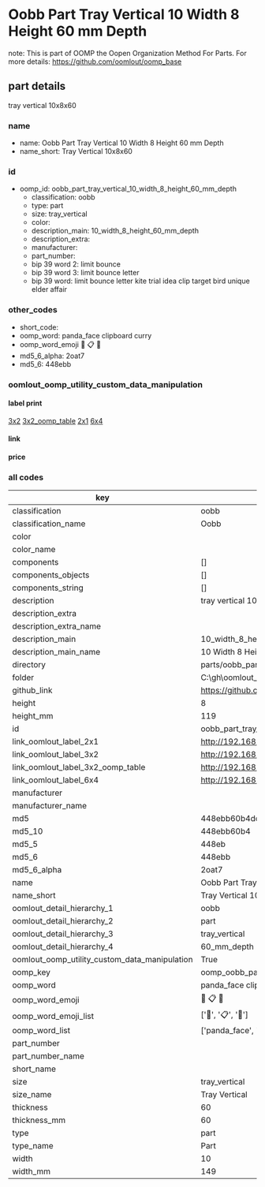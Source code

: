 # Oobb Part Tray Vertical 10 Width 8 Height 60 mm Depth  

note: This is part of OOMP the Oopen Organization Method For Parts. For more details: https://github.com/oomlout/oomp_base

##  part details
  



tray vertical 10x8x60



### name
* name: Oobb Part Tray Vertical 10 Width 8 Height 60 mm Depth
* name_short: Tray Vertical 10x8x60 
### id
* oomp_id: oobb_part_tray_vertical_10_width_8_height_60_mm_depth
  * classification: oobb
  * type: part
  * size: tray_vertical
  * color: 
  * description_main: 10_width_8_height_60_mm_depth
  * description_extra: 
  * manufacturer: 
  * part_number: 
  * bip 39 word 2: limit bounce
  * bip 39 word 3: limit bounce letter
  * bip 39 word: limit bounce letter kite trial idea clip target bird unique elder affair

### other_codes
* short_code: 
* oomp_word: panda_face clipboard curry
* oomp_word_emoji :panda_face: :clipboard: :curry:
* md5_6_alpha: 2oat7
* md5_6: 448ebb






### oomlout_oomp_utility_custom_data_manipulation
#### label print
[3x2](http://192.168.1.245:1112/?label=oomp%202oat7)
[3x2_oomp_table](http://192.168.1.108:1112/?label=oomp%202oat7)
[2x1](http://192.168.1.242:1112/?label=oomp%202oat7)
[6x4](http://192.168.1.55:1112/?label=oomp%202oat7)    

#### link

                              

#### price







### all codes 
| key | value |  
| --- | --- |  
| classification | oobb |  
| classification_name | Oobb |  
| color |  |  
| color_name |  |  
| components | [] |  
| components_objects | [] |  
| components_string | [] |  
| description | tray vertical 10x8x60 |  
| description_extra |  |  
| description_extra_name |  |  
| description_main | 10_width_8_height_60_mm_depth |  
| description_main_name | 10 Width 8 Height 60 mm Depth |  
| directory | parts/oobb_part_tray_vertical_10_width_8_height_60_mm_depth |  
| folder | C:\gh\oomlout_oobb_version_4_generated_parts\parts\oobb_part_tray_vertical_10_width_8_height_60_mm_depth |  
| github_link | https://github.com/oomlout/oomlout_oomp_part_src/tree/main/parts/oobb_part_tray_vertical_10_width_8_height_60_mm_depth |  
| height | 8 |  
| height_mm | 119 |  
| id | oobb_part_tray_vertical_10_width_8_height_60_mm_depth |  
| link_oomlout_label_2x1 | http://192.168.1.242:1112/?label=oomp%202oat7 |  
| link_oomlout_label_3x2 | http://192.168.1.245:1112/?label=oomp%202oat7 |  
| link_oomlout_label_3x2_oomp_table | http://192.168.1.108:1112/?label=oomp%202oat7 |  
| link_oomlout_label_6x4 | http://192.168.1.55:1112/?label=oomp%202oat7 |  
| manufacturer |  |  
| manufacturer_name |  |  
| md5 | 448ebb60b4dde569c1f417b301069c0f |  
| md5_10 | 448ebb60b4 |  
| md5_5 | 448eb |  
| md5_6 | 448ebb |  
| md5_6_alpha | 2oat7 |  
| name | Oobb Part Tray Vertical 10 Width 8 Height 60 mm Depth |  
| name_short | Tray Vertical 10x8x60  |  
| oomlout_detail_hierarchy_1 | oobb |  
| oomlout_detail_hierarchy_2 | part |  
| oomlout_detail_hierarchy_3 | tray_vertical |  
| oomlout_detail_hierarchy_4 | 60_mm_depth |  
| oomlout_oomp_utility_custom_data_manipulation | True |  
| oomp_key | oomp_oobb_part_tray_vertical_10_width_8_height_60_mm_depth |  
| oomp_word | panda_face clipboard curry |  
| oomp_word_emoji | :panda_face: :clipboard: :curry: |  
| oomp_word_emoji_list | [':panda_face:', ':clipboard:', ':curry:'] |  
| oomp_word_list | ['panda_face', 'clipboard', 'curry'] |  
| part_number |  |  
| part_number_name |  |  
| short_name |  |  
| size | tray_vertical |  
| size_name | Tray Vertical |  
| thickness | 60 |  
| thickness_mm | 60 |  
| type | part |  
| type_name | Part |  
| width | 10 |  
| width_mm | 149 |  
